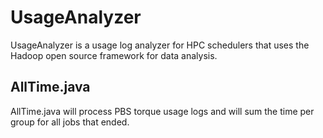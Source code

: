 # UsageAnalyzer
UsageAnalyzer is a usage log analyzer for HPC schedulers that uses the Hadoop open source framework for data analysis.

## AllTime.java
AllTime.java will process PBS torque usage logs and will sum the time per group for all jobs that ended.
